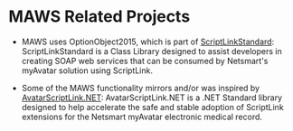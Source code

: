 # MAWS Related Projects

* MAWS uses OptionObject2015, which is part of [ScriptLinkStandard](https://github.com/rcskids/ScriptLinkStandard): ScriptLinkStandard is a Class Library designed to assist developers in creating SOAP web services that can be consumed by Netsmart's myAvatar solution using ScriptLink.

* Some of the MAWS functionality mirrors and/or was inspired by [AvatarScriptLink.NET](https://rarelysimple.github.io/RarelySimple.AvatarScriptLink/): AvatarScriptLink.NET is a .NET Standard library designed to help accelerate the safe and stable adoption of ScriptLink extensions for the Netsmart myAvatar electronic medical record.